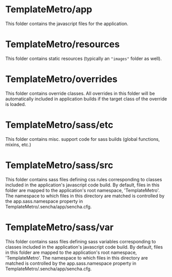 # TemplateMetro/app

This folder contains the javascript files for the application.

# TemplateMetro/resources

This folder contains static resources (typically an `"images"` folder as well).

# TemplateMetro/overrides

This folder contains override classes. All overrides in this folder will be 
automatically included in application builds if the target class of the override
is loaded.

# TemplateMetro/sass/etc

This folder contains misc. support code for sass builds (global functions, 
mixins, etc.)

# TemplateMetro/sass/src

This folder contains sass files defining css rules corresponding to classes
included in the application's javascript code build.  By default, files in this 
folder are mapped to the application's root namespace, 'TemplateMetro'. The
namespace to which files in this directory are matched is controlled by the
app.sass.namespace property in TemplateMetro/.sencha/app/sencha.cfg. 

# TemplateMetro/sass/var

This folder contains sass files defining sass variables corresponding to classes
included in the application's javascript code build.  By default, files in this 
folder are mapped to the application's root namespace, 'TemplateMetro'. The
namespace to which files in this directory are matched is controlled by the
app.sass.namespace property in TemplateMetro/.sencha/app/sencha.cfg. 
